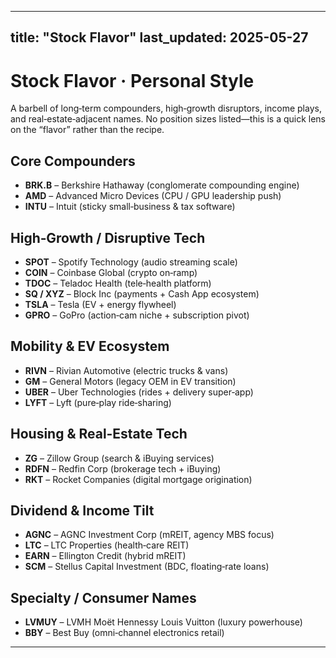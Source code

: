 

---
title: "Stock Flavor"
last_updated: 2025-05-27
---

# Stock Flavor · Personal Style  

A barbell of long‑term compounders, high‑growth disruptors, income plays, and real‑estate‑adjacent names. No position sizes listed—this is a quick lens on the “flavor” rather than the recipe.

## Core Compounders  

- **BRK.B** – Berkshire Hathaway (conglomerate compounding engine)  
- **AMD** – Advanced Micro Devices (CPU / GPU leadership push)  
- **INTU** – Intuit (sticky small‑business & tax software)  

## High‑Growth / Disruptive Tech  

- **SPOT** – Spotify Technology (audio streaming scale)  
- **COIN** – Coinbase Global (crypto on‑ramp)  
- **TDOC** – Teladoc Health (tele‑health platform)  
- **SQ / XYZ** – Block Inc (payments + Cash App ecosystem)  
- **TSLA** – Tesla (EV + energy flywheel)  
- **GPRO** – GoPro (action‑cam niche + subscription pivot)  

## Mobility & EV Ecosystem  

- **RIVN** – Rivian Automotive (electric trucks & vans)  
- **GM** – General Motors (legacy OEM in EV transition)  
- **UBER** – Uber Technologies (rides + delivery super‑app)  
- **LYFT** – Lyft (pure‑play ride‑sharing)  

## Housing & Real‑Estate Tech  

- **ZG** – Zillow Group (search & iBuying services)  
- **RDFN** – Redfin Corp (brokerage tech + iBuying)  
- **RKT** – Rocket Companies (digital mortgage origination)  

## Dividend & Income Tilt  

- **AGNC** – AGNC Investment Corp (mREIT, agency MBS focus)  
- **LTC** – LTC Properties (health‑care REIT)  
- **EARN** – Ellington Credit (hybrid mREIT)  
- **SCM** – Stellus Capital Investment (BDC, floating‑rate loans)  

## Specialty / Consumer Names  

- **LVMUY** – LVMH Moët Hennessy Louis Vuitton (luxury powerhouse)  
- **BBY** – Best Buy (omni‑channel electronics retail)  

---